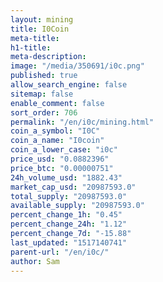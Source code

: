 ```yaml
---
layout: mining
title: I0Coin
meta-title: 
h1-title: 
meta-description: 
image: "/media/350691/i0c.png"
published: true
allow_search_engine: false
sitemap: false
enable_comment: false
sort_order: 706
permalink: "/en/i0c/mining.html"
coin_a_symbol: "I0C"
coin_a_name: "I0coin"
coin_a_lower_case: "i0c"
price_usd: "0.0882396"
price_btc: "0.00000751"
24h_volume_usd: "1882.43"
market_cap_usd: "20987593.0"
total_supply: "20987593.0"
available_supply: "20987593.0"
percent_change_1h: "0.45"
percent_change_24h: "1.12"
percent_change_7d: "-15.88"
last_updated: "1517140741"
parent-url: "/en/i0c/"
author: Sam
---
```


